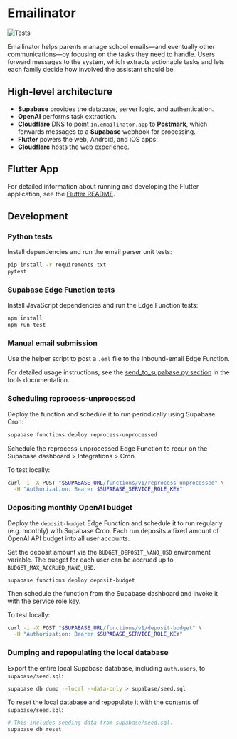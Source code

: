 # Emailinator

![Tests](https://github.com/gapthirathon/emailinator/workflows/Test%20and%20Deploy/badge.svg)

Emailinator helps parents manage school emails—and eventually other
communications—by focusing on the tasks they need to handle. Users forward
messages to the system, which extracts actionable tasks and lets each family
decide how involved the assistant should be.

## High-level architecture

- **Supabase** provides the database, server logic, and authentication.
- **OpenAI** performs task extraction.
- **Cloudflare** DNS to point `in.emailinator.app` to **Postmark**, which
  forwards messages to a **Supabase** webhook for processing.
- **Flutter** powers the web, Android, and iOS apps.
- **Cloudflare** hosts the web experience.

## Flutter App

For detailed information about running and developing the Flutter application,
see the [Flutter README](emailinator_flutter/README.md).

## Development

### Python tests

Install dependencies and run the email parser unit tests:

```bash
pip install -r requirements.txt
pytest
```

### Supabase Edge Function tests

Install JavaScript dependencies and run the Edge Function tests:

```bash
npm install
npm run test
```

### Manual email submission

Use the helper script to post a `.eml` file to the inbound-email Edge Function.

For detailed usage instructions, see the
[send_to_supabase.py section](tools/README.md#send_to_supabasepy) in the tools
documentation.

### Scheduling reprocess-unprocessed

Deploy the function and schedule it to run periodically using Supabase Cron:

```bash
supabase functions deploy reprocess-unprocessed
```

Schedule the reprocess-unprocessed Edge Function to recur on the Supabase
dashboard > Integrations > Cron

To test locally:

```bash
curl -i -X POST "$SUPABASE_URL/functions/v1/reprocess-unprocessed" \
  -H "Authorization: Bearer $SUPABASE_SERVICE_ROLE_KEY"
```

### Depositing monthly OpenAI budget

Deploy the `deposit-budget` Edge Function and schedule it to run regularly (e.g.
monthly) with Supabase Cron. Each run deposits a fixed amount of OpenAI API
budget into all user accounts.

Set the deposit amount via the `BUDGET_DEPOSIT_NANO_USD` environment variable.
The budget for each user can be accrued up to `BUDGET_MAX_ACCRUED_NANO_USD`.

```
supabase functions deploy deposit-budget
```

Then schedule the function from the Supabase dashboard and invoke it with the
service role key.

To test locally:

```bash
curl -i -X POST "$SUPABASE_URL/functions/v1/deposit-budget" \
  -H "Authorization: Bearer $SUPABASE_SERVICE_ROLE_KEY"
```

### Dumping and repopulating the local database

Export the entire local Supabase database, including `auth.users`, to
`supabase/seed.sql`:

```bash
supabase db dump --local --data-only > supabase/seed.sql
```

To reset the local database and repopulate it with the contents of
`supabase/seed.sql`:

```bash
# This includes seeding data from supabase/seed.sql.
supabase db reset
```
